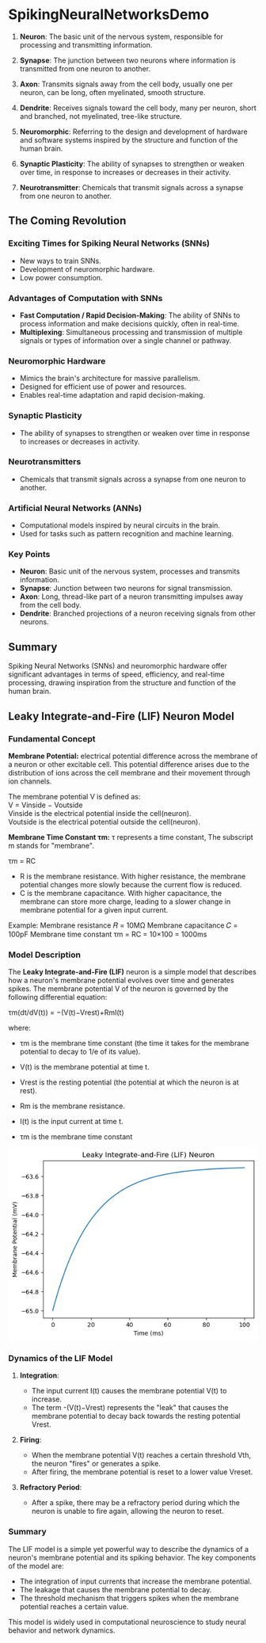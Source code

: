 # SpikingNeuralNetworksDemo

1. **Neuron**: The basic unit of the nervous system, responsible for processing and transmitting information.

2. **Synapse**: The junction between two neurons where information is transmitted from one neuron to another.

3. **Axon**: Transmits signals away from the cell body, usually one per neuron, can be long, often myelinated, smooth structure.

4. **Dendrite**: Receives signals toward the cell body, many per neuron, short and branched, not myelinated, tree-like structure.

5. **Neuromorphic**: Referring to the design and development of hardware and software systems inspired by the structure and function of the human brain.

6. **Synaptic Plasticity**: The ability of synapses to strengthen or weaken over time, in response to increases or decreases in their activity.

7. **Neurotransmitter**: Chemicals that transmit signals across a synapse from one neuron to another.

## The Coming Revolution

### Exciting Times for Spiking Neural Networks (SNNs)
- New ways to train SNNs.
- Development of neuromorphic hardware.
- Low power consumption.

### Advantages of Computation with SNNs
- **Fast Computation / Rapid Decision-Making**: The ability of SNNs to process information and make decisions quickly, often in real-time.
- **Multiplexing**: Simultaneous processing and transmission of multiple signals or types of information over a single channel or pathway.

### Neuromorphic Hardware
- Mimics the brain's architecture for massive parallelism.
- Designed for efficient use of power and resources.
- Enables real-time adaptation and rapid decision-making.

### Synaptic Plasticity
- The ability of synapses to strengthen or weaken over time in response to increases or decreases in activity.

### Neurotransmitters
- Chemicals that transmit signals across a synapse from one neuron to another.

### Artificial Neural Networks (ANNs)
- Computational models inspired by neural circuits in the brain.
- Used for tasks such as pattern recognition and machine learning.

### Key Points
- **Neuron**: Basic unit of the nervous system, processes and transmits information.
- **Synapse**: Junction between two neurons for signal transmission.
- **Axon**: Long, thread-like part of a neuron transmitting impulses away from the cell body.
- **Dendrite**: Branched projections of a neuron receiving signals from other neurons.

## Summary
Spiking Neural Networks (SNNs) and neuromorphic hardware offer significant advantages in terms of speed, efficiency, and real-time processing, drawing inspiration from the structure and function of the human brain.

## Leaky Integrate-and-Fire (LIF) Neuron Model

### Fundamental Concept
**Membrane Potential:** electrical potential difference across the membrane of a neuron or other excitable cell. This potential difference arises due to the distribution of ions across the cell membrane and their movement through ion channels.<br>

The membrane potential V is defined as:<br>
V = Vinside − Voutside<br>
Vinside ​is the electrical potential inside the cell(neuron).<br>
Voutside is the electrical potential outside the cell(neuron).<br>

**Membrane Time Constant τm:** τ represents a time constant, The subscript m stands for "membrane".

τm = RC
- R is the membrane resistance. With higher resistance, the membrane potential changes more slowly because the current flow is reduced.
- C is the membrane capacitance. With higher capacitance, the membrane can store more charge, leading to a slower change in membrane potential for a given input current.

Example:
Membrane resistance 𝑅 = 10MΩ
Membrane capacitance 𝐶 = 100pF
Membrane time constant τm = RC = 10×100 = 1000ms

### Model Description
The **Leaky Integrate-and-Fire (LIF)** neuron is a simple model that describes how a neuron's membrane potential evolves over time and generates spikes. The membrane potential V of the neuron is governed by the following differential equation:

τm(dt/dV(t)) = −(V(t)−Vrest)+RmI(t)

where:
- τm is the membrane time constant (the time it takes for the membrane potential to decay to 1/e of its value).
- V(t) is the membrane potential at time t.
- Vrest is the resting potential (the potential at which the neuron is at rest).
- Rm is the membrane resistance.
- I(t) is the input current at time t.

-  τm is the membrane time constant

![Leaky Integrate and Fire Neuron](Image/leaky_integrate_and_fire_neuron.png)

### Dynamics of the LIF Model
1. **Integration**:
   - The input current I(t) causes the membrane potential V(t) to increase.
   - The term -(V(t)−Vrest) represents the "leak" that causes the membrane potential to decay back towards the resting potential Vrest.

2. **Firing**:
   - When the membrane potential V(t) reaches a certain threshold Vth, the neuron "fires" or generates a spike.
   - After firing, the membrane potential is reset to a lower value Vreset.

3. **Refractory Period**:
   - After a spike, there may be a refractory period during which the neuron is unable to fire again, allowing the neuron to reset.

### Summary
The LIF model is a simple yet powerful way to describe the dynamics of a neuron's membrane potential and its spiking behavior. The key components of the model are:
- The integration of input currents that increase the membrane potential.
- The leakage that causes the membrane potential to decay.
- The threshold mechanism that triggers spikes when the membrane potential reaches a certain value.

This model is widely used in computational neuroscience to study neural behavior and network dynamics.